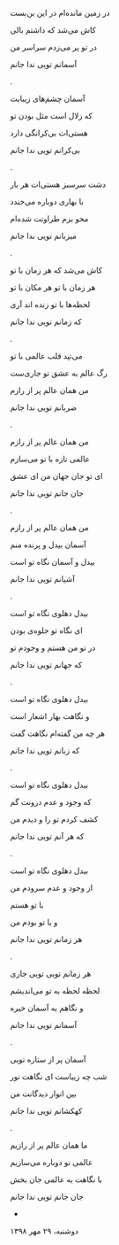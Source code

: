 <!-- 
.. title: عالمی نو
.. slug: aalami_no
.. date: 2019-11-01 11:16:48 UTC
.. tags: غزل
.. category: 
.. link: 
.. description: 
.. type: text
-->

در زمین مانده‌ام در این بن‌بست

کاش می‌شد که داشتم بالی

در تو پر می‌زدم سراسر من

آسمانم تویی ندا جانم

.



آسمان چشم‌های زیبایت

که زلال است مثل بودن تو

هستی‌ات بی‌کرانگی دارد

بی‌کرانم تویی ندا جانم

.


دشت سرسبز هستی‌ات هر بار

با بهاری دوباره می‌خندد

محو بزم طراوتت شده‌ام

میزبانم تویی ندا جانم

.


کاش می‌شد که هر زمان با تو

هر زمان با تو هر مکان با تو

لحظه‌ها با تو زنده اند آری

که زمانم تویی ندا جانم

.




می‌تپد قلب عالمی با تو

رگ عالم به عشق تو جاری‌ست

من همان عالم پر از رازم

ضربانم تویی ندا جانم

.




من همان عالم پر از رازم

عالمی تازه با تو می‌سازم

ای تو جان جهان من ای عشق

جان جانم تویی ندا جانم

.



من همان عالم پر از رازم

آسمان بیدل و پرنده منم

بیدل و آسمان نگاه تو است

آشیانم تویی ندا جانم

.



بیدل دهلوی نگاه تو است

ای نگاه تو جلوه‌ی بودن

در تو من هستم و وجودم تو

که جهانم تویی ندا جانم

.


بیدل دهلوی نگاه تو است

و نگاهت بهار اشعار است

هر چه من گفته‌ام نگاهت گفت

که زبانم تویی ندا جانم

.





بیدل دهلوی نگاه تو است

که وجود و عدم درونت گم

کشف کردم تو را و دیدم من

که هر آنم تویی ندا جانم

.



بیدل دهلوی نگاه تو است

از وجود و عدم سرودم من

با تو هستم

و با تو بودم من

هر زمانم تویی ندا جانم

.




هر زمانم تویی تویی جاری

لحظه لحظه به تو می‌اندیشم

و نگاهم به آسمان خیره

آسمانم تویی ندا جانم

.




آسمان پر از ستاره تویی

شب چه زیباست ای نگاهت نور

بین انوار دیدگانت من

کهکشانم تویی ندا جانم

.



ما همان عالم پر از رازیم

عالمی نو دوباره می‌سازیم

با نگاهت به عالمی جان بخش

جان جانم تویی ندا جانم


-

دوشنبه، ۲۹ مهر ۱۳۹۸